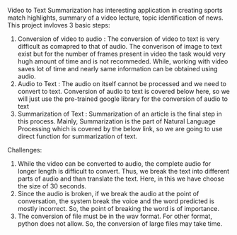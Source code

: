 Video to Text Summarization has interesting application in creating sports match highlights, summary of a video lecture, topic identification of news.
This project invloves 3 basic steps:
1. Conversion of video to audio : The conversion of video to text is very difficult as comapred to that of audio. The converison of image to text exist but 
for the number of frames present in video the task would very hugh amount of time and is not recommeded. While, working with video saves lot of time and nearly same
information can be obtained using audio.
2. Audio to Text : The audio on itself cannot be processed and we need to convert to text. Conversion of audio to text is covered below here, so we will just use 
the pre-trained google library for the conversion of audio to text
3. Summarization of Text : Summarization of an article is the final step in this process. Mainly, Summarization is the part of Natural Language Processing which is 
covered by the below link, so we are going to use direct function for summarization of text.

Challenges:
1. While the video can be converted to audio, the complete audio for longer length is difficult to convert. Thus, we break the text into different parts of audio
and than translate the text. Here, in this we have choose the size of 30 seconds.
2. Since the audio is broken, if we break the audio at the point of conversation, the system break the voice and the word predicted is mostly incorrect.
So, the point of breaking the word is of importance.
3. The conversion of file must be in the wav format. For other format, python does not allow. So, the conversion of large files may take time.
